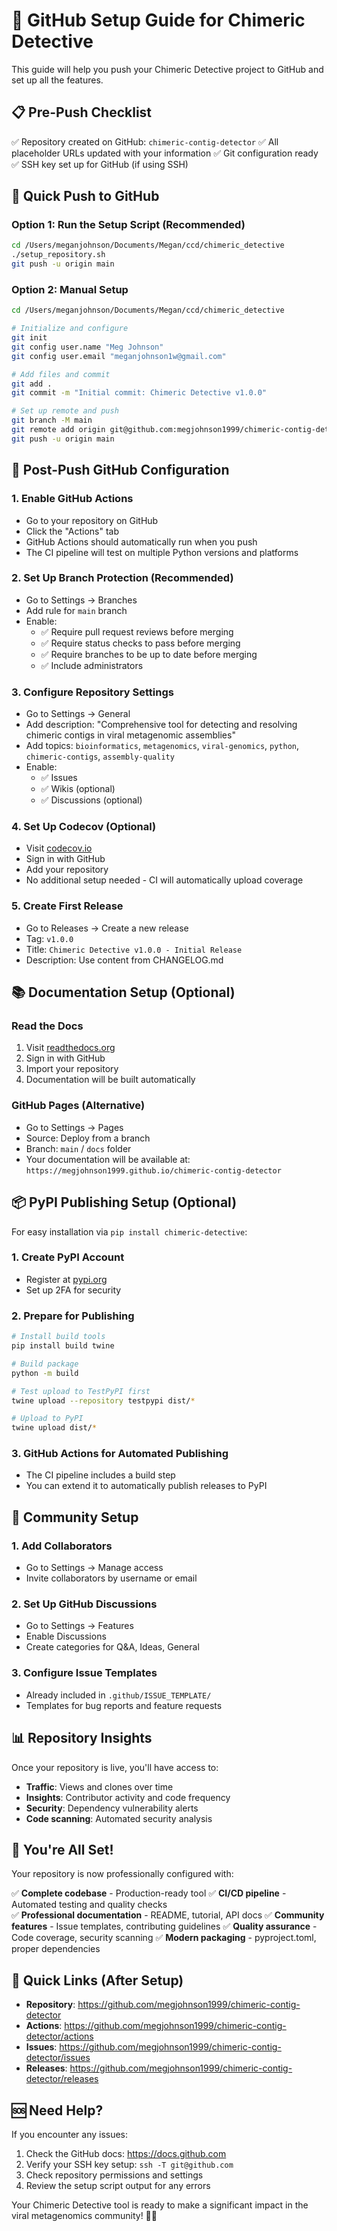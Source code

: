 # 🚀 GitHub Setup Guide for Chimeric Detective

This guide will help you push your Chimeric Detective project to GitHub and set up all the features.

## 📋 Pre-Push Checklist

✅ Repository created on GitHub: `chimeric-contig-detector`
✅ All placeholder URLs updated with your information
✅ Git configuration ready
✅ SSH key set up for GitHub (if using SSH)

## 🎯 Quick Push to GitHub

### Option 1: Run the Setup Script (Recommended)
```bash
cd /Users/meganjohnson/Documents/Megan/ccd/chimeric_detective
./setup_repository.sh
git push -u origin main
```

### Option 2: Manual Setup
```bash
cd /Users/meganjohnson/Documents/Megan/ccd/chimeric_detective

# Initialize and configure
git init
git config user.name "Meg Johnson"
git config user.email "meganjohnson1w@gmail.com"

# Add files and commit
git add .
git commit -m "Initial commit: Chimeric Detective v1.0.0"

# Set up remote and push
git branch -M main
git remote add origin git@github.com:megjohnson1999/chimeric-contig-detector.git
git push -u origin main
```

## 🔧 Post-Push GitHub Configuration

### 1. Enable GitHub Actions
- Go to your repository on GitHub
- Click the "Actions" tab
- GitHub Actions should automatically run when you push
- The CI pipeline will test on multiple Python versions and platforms

### 2. Set Up Branch Protection (Recommended)
- Go to Settings → Branches
- Add rule for `main` branch
- Enable:
  - ✅ Require pull request reviews before merging
  - ✅ Require status checks to pass before merging
  - ✅ Require branches to be up to date before merging
  - ✅ Include administrators

### 3. Configure Repository Settings
- Go to Settings → General
- Add description: "Comprehensive tool for detecting and resolving chimeric contigs in viral metagenomic assemblies"
- Add topics: `bioinformatics`, `metagenomics`, `viral-genomics`, `python`, `chimeric-contigs`, `assembly-quality`
- Enable:
  - ✅ Issues
  - ✅ Wikis (optional)
  - ✅ Discussions (optional)

### 4. Set Up Codecov (Optional)
- Visit [codecov.io](https://codecov.io)
- Sign in with GitHub
- Add your repository
- No additional setup needed - CI will automatically upload coverage

### 5. Create First Release
- Go to Releases → Create a new release
- Tag: `v1.0.0`
- Title: `Chimeric Detective v1.0.0 - Initial Release`
- Description: Use content from CHANGELOG.md

## 📚 Documentation Setup (Optional)

### Read the Docs
1. Visit [readthedocs.org](https://readthedocs.org)
2. Sign in with GitHub
3. Import your repository
4. Documentation will be built automatically

### GitHub Pages (Alternative)
- Go to Settings → Pages
- Source: Deploy from a branch
- Branch: `main` / `docs` folder
- Your documentation will be available at: `https://megjohnson1999.github.io/chimeric-contig-detector`

## 📦 PyPI Publishing Setup (Optional)

For easy installation via `pip install chimeric-detective`:

### 1. Create PyPI Account
- Register at [pypi.org](https://pypi.org)
- Set up 2FA for security

### 2. Prepare for Publishing
```bash
# Install build tools
pip install build twine

# Build package
python -m build

# Test upload to TestPyPI first
twine upload --repository testpypi dist/*

# Upload to PyPI
twine upload dist/*
```

### 3. GitHub Actions for Automated Publishing
- The CI pipeline includes a build step
- You can extend it to automatically publish releases to PyPI

## 🤝 Community Setup

### 1. Add Collaborators
- Go to Settings → Manage access
- Invite collaborators by username or email

### 2. Set Up GitHub Discussions
- Go to Settings → Features
- Enable Discussions
- Create categories for Q&A, Ideas, General

### 3. Configure Issue Templates
- Already included in `.github/ISSUE_TEMPLATE/`
- Templates for bug reports and feature requests

## 📊 Repository Insights

Once your repository is live, you'll have access to:
- **Traffic**: Views and clones over time
- **Insights**: Contributor activity and code frequency
- **Security**: Dependency vulnerability alerts
- **Code scanning**: Automated security analysis

## 🎉 You're All Set!

Your repository is now professionally configured with:

✅ **Complete codebase** - Production-ready tool
✅ **CI/CD pipeline** - Automated testing and quality checks  
✅ **Professional documentation** - README, tutorial, API docs
✅ **Community features** - Issue templates, contributing guidelines
✅ **Quality assurance** - Code coverage, security scanning
✅ **Modern packaging** - pyproject.toml, proper dependencies

## 🔗 Quick Links (After Setup)

- **Repository**: https://github.com/megjohnson1999/chimeric-contig-detector
- **Actions**: https://github.com/megjohnson1999/chimeric-contig-detector/actions
- **Issues**: https://github.com/megjohnson1999/chimeric-contig-detector/issues
- **Releases**: https://github.com/megjohnson1999/chimeric-contig-detector/releases

## 🆘 Need Help?

If you encounter any issues:
1. Check the GitHub docs: https://docs.github.com
2. Verify your SSH key setup: `ssh -T git@github.com`
3. Check repository permissions and settings
4. Review the setup script output for any errors

Your Chimeric Detective tool is ready to make a significant impact in the viral metagenomics community! 🔬🌟
